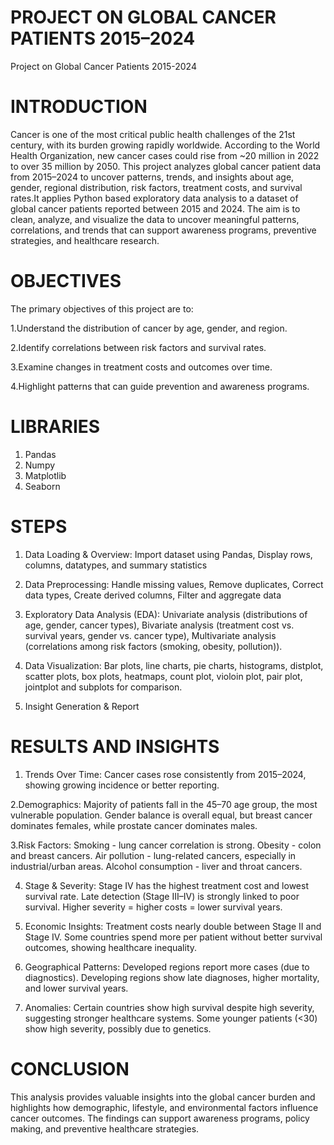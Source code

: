 # PROJECT ON GLOBAL CANCER PATIENTS 2015–2024
Project on Global Cancer Patients 2015-2024

# INTRODUCTION
Cancer is one of the most critical public health challenges of the 21st century, with its burden growing rapidly worldwide. According to the World Health Organization, new cancer cases could rise from ~20 million in 2022 to over 35 million by 2050. This project analyzes global cancer patient data from 2015–2024 to uncover patterns, trends, and insights about age, gender, regional distribution, risk factors, treatment costs, and survival rates.It applies Python based exploratory data analysis to a dataset of global cancer patients reported between 2015 and 2024. The aim is to clean, analyze, and visualize the data to uncover meaningful patterns, correlations, and trends that can support awareness programs, preventive strategies, and healthcare research.

# OBJECTIVES

The primary objectives of this project are to:

1.Understand the distribution of cancer by age, gender, and region.

2.Identify correlations between risk factors and survival rates.

3.Examine changes in treatment costs and outcomes over time.

4.Highlight patterns that can guide prevention and awareness programs.

# LIBRARIES 
1. Pandas
2. Numpy
3. Matplotlib
4. Seaborn

# STEPS
1. Data Loading & Overview: Import dataset using Pandas, Display rows, columns, datatypes, and summary statistics

2. Data Preprocessing: Handle missing values, Remove duplicates, Correct data types, Create derived columns, Filter and aggregate data

3. Exploratory Data Analysis (EDA): Univariate analysis (distributions of age, gender, cancer types), Bivariate analysis (treatment cost vs. survival years, gender vs. cancer type), Multivariate analysis (correlations among risk factors (smoking, obesity, pollution)).

4. Data Visualization: Bar plots, line charts, pie charts, histograms, distplot, scatter plots, box plots, heatmaps, count plot, violoin plot, pair plot, jointplot and subplots for comparison.

5. Insight Generation & Report

# RESULTS AND INSIGHTS

1. Trends Over Time: Cancer cases rose consistently from 2015–2024, showing growing incidence or better reporting.

2.Demographics: Majority of patients fall in the 45–70 age group, the most vulnerable population. Gender balance is overall equal, but breast cancer dominates females, while prostate cancer dominates males.

3.Risk Factors:
Smoking - lung cancer correlation is strong. 
Obesity - colon and breast cancers.
Air pollution - lung-related cancers, especially in industrial/urban areas.
Alcohol consumption - liver and throat cancers.

4. Stage & Severity: Stage IV has the highest treatment cost and lowest survival rate. Late detection (Stage III–IV) is strongly linked to poor survival. Higher severity = higher costs = lower survival years.

5. Economic Insights: Treatment costs nearly double between Stage II and Stage IV. Some countries spend more per patient without better survival outcomes, showing healthcare inequality.

6. Geographical Patterns: Developed regions report more cases (due to diagnostics). Developing regions show late diagnoses, higher mortality, and lower survival years.

7. Anomalies: Certain countries show high survival despite high severity, suggesting stronger healthcare systems. Some younger patients (<30) show high severity, possibly due to genetics.

# CONCLUSION
This analysis provides valuable insights into the global cancer burden and highlights how demographic, lifestyle, and environmental factors influence cancer outcomes. The findings can support awareness programs, policy making, and preventive healthcare strategies.

